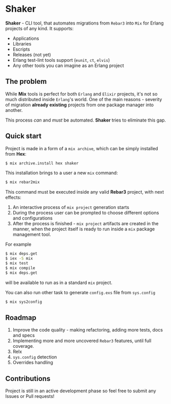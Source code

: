 # Shaker

**Shaker** - CLI tool, that automates migrations from `Rebar3` into `Mix` for Erlang projects of any kind. It supports:

* Applications
* Libraries
* Escripts
* Releases (not yet)
* Erlang test-lint tools support (`eunit`, `ct`, `elvis`)
* Any other tools you can imagine as an Erlang project

## The problem

While **Mix** tools is perfect for both `Erlang` and `Elixir` projects, it's not so much distributed inside  `Erlang`'s world. One of the main reasons - severity of migration **already existing** projects from one package manager into another.

This process *can* and *must* be automated. **Shaker** tries to eliminate this gap.

## Quick start

Project is made in a form of a `mix archive`, which can be simply installed from **Hex**:

```bash
$ mix archive.install hex shaker
```

This installation brings to a user a new `mix` command:

```bash
$ mix rebar2mix
```

This command must be executed inside any valid **Rebar3** project, with next effects:

1. An interactive process of `mix project` generation starts
1. During the process user can be prompted to choose different options and configurations
1. After the process is finished - `mix project` artifacts are created in the manner, when the project itself is ready
  to run inside a `mix` package management tool.


For example

```bash
$ mix deps.get
$ iex -S mix
$ mix test
$ mix compile
$ mix deps.get
```

will be available to run as in a standard `mix` project.

You can also run other task to generate `config.exs` file from `sys.config`

```bash
$ mix sys2config
```

## Roadmap

1. Improve the code quality - making refactoring, adding more tests, docs and specs
2. Implementing more and more uncovered `Rebar3` features, until full coverage.
3. Relx
4. `sys.config` detection
5. Overrides handling

## Contributions

Project is still in an active development phase so feel free to submit any Issues or Pull requests!
